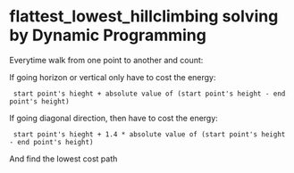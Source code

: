 # flattest_lowest_hillclimbing solving by Dynamic Programming

Everytime walk from one point to another and count:
   
If going horizon or vertical only have to cost the energy: 

     start point's hieght + absolute value of (start point's height - end point's height)
 
If going diagonal direction, then have to cost the energy: 

     start point's hieght + 1.4 * absolute value of (start point's height - end point's height)

And find the lowest cost path
